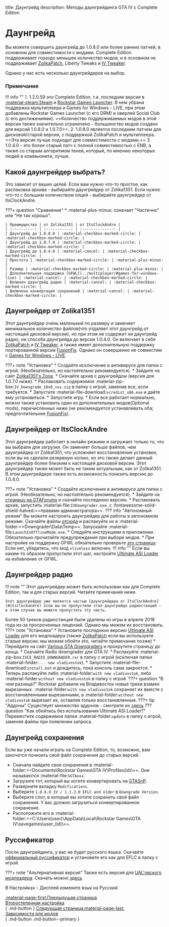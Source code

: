 title: Даунгрейд
description: Методы даунгрейдинга GTA IV с Complete Edition

# Даунгрейд
Вы можете совершить даунгрейд до 1.0.8.0 или более ранних патчей, в основном для совместимости с модами. Complete Edition поддерживает гораздо меньшее количество модов, и в основном не поддерживает [ZolikaPatch](essential-modding/zolikapatch.md), Liberty Tweaks и [IV Tweaker](../extras/modloading/#iv-tweaker). 

Однако у нас есть несколько даунгрейдеров на выбор.

### Примечания
!!! info ""
	1. 1.2.0.59 это Complete Edition, т.е. последняя версия в [:material-steam:Steam](https://store.steampowered.com/app/12210/) и [Rockstar Games Launcher](https://store.rockstargames.com/game/buy-grand-theft-auto-iv). В нем убрана поддержка мультиплеера и Games for Windows - LIVE, при этом добавлены Rockstar Games Launcher (с его DRM) и оверлей Social Club (с его достижениями). ==Количество поддерживаемых модов в этой версии также значительно ограничено - большинство модов создано для версий 1.0.8.0 и 1.0.7.0==.
	2. 1.0.8.0 является последним патчем для дисковой/старой версии, с поддержкой ZolikaPatch и мультиплеера. ==Эта версия лучше подходит для совместимости с модами.==
    3. 1.0.4.0 - это более старый патч с полной совместимостью с ENB, а также со старым алгоритмом теней, который, по мнению некоторых людей в коммьюнити, лучше.

## Какой даунгрейдер выбрать?
Это зависит от ваших целей. Если вам нужно что-то простое, как распаковка архива - выбирайте даунгрейдер от Zolika1351. Если нужно что-то с большим количеством опций - выбирайте даунгрейдер от ItsClockAndre.

???+ question "Сравнение"
    * :material-plus-minus: означает "Частично" или "Не так хорошо".

    | Преимущества | от Zolika1351 | от ItsClockAndre |
    | :----------: | :-----------: | :--------------: |
    | Даунгрейд до 1.0.8.0 | :material-checkbox-marked-circle: | :material-checkbox-marked-circle: |
    | Даунгрейд до 1.0.7.0 | :material-checkbox-marked-circle: | :material-checkbox-marked-circle: |
    | Даунгрейд до 1.0.4.0 | :material-cancel: | :material-checkbox-marked-circle: |
    | Простота | :material-checkbox-marked-circle: | :material-plus-minus: |
    | Размер | :material-checkbox-marked-circle: | :material-plus-minus: |
    | Дополнительная поддержка [GFWL](../multiplayer/#games-for-windows-live) | :material-cancel: | :material-checkbox-marked-circle: |
    | Включен даунгрейд радио | :material-cancel: | :material-checkbox-marked-circle: |
    | Включена конвертация сохранений | :material-cancel: | :material-checkbox-marked-circle: |

## Даунгрейдер от Zolika1351
Этот даунгрейдер очень маленький по размеру и заменяет минимальное количество файлов(что отдаляет этот даунгрейд от настоящей дисковой версии), но при этом не содержит ни даунгрейд радио, ни способа даунгрейда до версии 1.0.4.0.  Он включает в себя [ZolikaPatch](essential-modding/zolikapatch.md) и [IV Tweaker](../extras/modloading/#iv-tweaker), а также имеет дополнительную поддержку портированной версии [FusionFix](essential-modding/fusionfix.md). Однако он совершенно не совместим с [Games for Windows - LIVE](../multiplayer/#games-for-windows-live).

???+ note "Установка"
    * Создайте исключение в антивирусе для папки с игрой. (Необязательно, но настоятельно рекомендуется).
    * Зайдите на сайт [Zolika1351's Zone](https://zolika1351.pages.dev/mods/ivpatch/downgrading).
    * Скачайте архив с даунгрейдом (версия для 1.0.7.0 ниже).
    * Распаковать содержимое :material-zip-box:`IV_Downgrade_10x0_vxx.zip` в папку с игрой, заменив все, если требуется.
    * Запустите :material-file-download:`vcredist_x86.exe` и дайте ему установиться.
    * Запустите игру.
    * Если все работает нормально, можно также установить один из дополнительных модов(Optional mods), перечисленных ниже (не рекомендуется устанавливать оба; предпочтительнее [FusionFix](essential-modding/fusionfix.md)).

## Даунгрейдер от ItsClockAndre
Этот даунгрейдер работает в онлайн-режиме и загружает только то, что вы выбрали для загрузки. Он заменяет больше файлов, чем даунгрейдер от Zolika1351, что усложняет восстановление установки, если вы не сделали резервную копию, но это также делает данный даунгрейдер более близким к настоящей дисковой версии. Этот даунгрейдер также может быть не таким актуальным, как от Zolika1351. В этом даунгрейдере также есть возможность понизить версию до 1.0.4.0.

???+ note "Установка"
    * Создайте исключение в антивирусе для папки с игрой. (Необязательно, но настоятельно рекомендуется).
    * Зайдите на [страницу на GTAForums](https://gtaforums.com/topic/976691-gta-iv-downgrader/) и скачайте последнюю версию.
    * Распаковать архив, запустить :material-file:`IVDowngrader.exe`. с :fontawesome-solid-shield-halved:==правами администратора==.
    ??? info "Автономный режим"
        Вы можете настроить даунгрейдер для работы в автономном режиме. Скачайте файлы [отсюда](https://mega.nz/folder/Fn0Q3LhY#_0t1VZQFuQX22lMxRZNB1A) и распакуйте их в :material-folder:==Downgrader\\Data\\Temp==. Запускайте :material-file:`LaunchInOfflineMode.exe`.
    * Следуйте инструкциям в приложении. Обязательно прочитайте предупреждения при выборе модов.
    * При настройке на поддержку GFWL обязательно проверьте [эту страницу](../multiplayer/#games-for-windows-live). Если нет, убедитесь, что мод `xliveless` включен.
    !!! info ""
        Если вы каким-то образом пропустили этот шаг, настройте [Ultimate ASI Loader](../mod-dependencies/#ultimate-asi-loader) на избавление от GFWL.

## Даунгрейдер радио
!!! note ""
    Этот даунгрейдер может быть использован как для Complete Edition, так и для старых версий. Читайте примечания ниже.

    Этот даунгрейдер уже является частью [даунгрейдера от ItsClockAndre](#itsclockandre) если вы не пропустили этап даунгрейда радиостанций - в этом случае вы можете пропустить эту часть.
Более 50 треков радиостанций были удалены из игры в апреле 2018 года из-за просроченных лицензий. Однако мы можем их восстановить.
???+ note "Установка"
    * Установите последнюю версию [Ultimate ASI Loader](../mod-dependencies/#ultimate-asi-loader) для его модлоадера (также [ZolikaPatch](essential-modding/zolikapatch.md) если вы используете старые версии; мы можем обойти это, читайте примечание позже)
    * Перейдите на сайт [Various GTA Downgraders](http://downgraders.rockstarvision.com/) и прокрутите страницу до конца.
    * Скачайте Radio downgrader для GTA IV.
    * Распакуйте :material-zip-box:`IVCE_RADIO_DOWNGRADER.rar` в папку с игрой (исключая папки :material-folder:`... new vladivostok`).
    * Запустите :material-file-download:`install.bat` и дождитесь, пока консоль сама закроется.
    * Теперь распакуйте либо :material-folder:`with new vladivostok`, либо :material-folder:`without new vladivostok` в папку с игрой.
    ???+ question "В чем разница?"
        Rockstar добавили на Владивосток новые треки взамен вырезанных. :material-folder:`with new vladivostok` сохраняет их вместе с восстановленными вырезанными, а :material-folder:`without new vladivostok` вырезает их, оставляя только восстановленные.
    ???+ tip "Аддоны"
        Существует множество аддонов - смотрите их [здесь](https://www.nexusmods.com/gta4/mods/234?tab=files)
    ??? question "Как обойтись без использования Ultimate ASI Loader?"
        Переместите содержимое папки :material-folder:`update` в папку с игрой, заменяя файлы при появлении запроса.

## Даунгрейд сохранения
Если вы уже начали играть на Complete Edition, то, возможно, вам захочется понизить свой файл сохранения до старых версий.

* Сначала найдите свои сохранения в :material-folder:==Documents\Rockstar Games\GTA IV\Profiles\(id)\\==. Они называются :material-file:`SGTAxxx`.
* Загрузите тот, который вы хотите конвертировать на [GTASnP](https://gtasnp.com/).
* Разверните вкладку `Modifications`.
* Выберите `1.0.8.0 IV / 1.1.3.0 EFLC and older` в `Downgrade Version`.
* Выберите слот, в который вы хотите сохранить свой файл сохранения. У вас должно загрузиться конвертированное сохранение.
* Расположите его в :material-folder:==C:\Users\(user)\AppData\Local\Rockstar Games\GTA IV\savegames\user_(id)\\==.

## Руссификатор
После даунгрейдинга, у вас не будет русского языка. Скачайте [оффициальный руссификатор](https://drive.google.com/file/d/1YCoM0BTfCiVYNPl2UxgOK6QiV4j1nAMG/view) и установите его как для EFLC в папку с игрой. 

???+ note "Альтернативная версия"
    Также есть версия для [UAL'овского модлоадера](../extras/modloading/#ultimate-asi-loader). Скачать можно [здесь](https://drive.google.com/file/d/1GbOA3CBAQGgXW6SjODzd8G8Cj-a8G6dt/view?usp=drive_link)

В Настройках - Дисплей измените язык на Русский.

[:material-page-first:Предыдущая страница <br>Второстепенная настройка</br>](additional-setup.md){ .md-button } [Следующая страница:material-page-last: <br>Зависимости для модов</br>](mod-dependencies.md){ .md-button .md-button--primary }